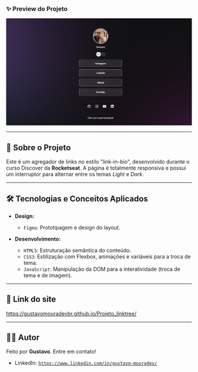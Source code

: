 ### ✨ Preview do Projeto

![Preview do Projeto](Projeto.png)

---

## 📖 Sobre o Projeto

Este é um agregador de links no estilo "link-in-bio", desenvolvido durante o curso Discover da **Rocketseat**. A página é totalmente responsiva e possui um interruptor para alternar entre os temas *Light* e *Dark*.

---

## 🛠️ Tecnologias e Conceitos Aplicados

-   **Design:**
    -   `Figma`: Prototipagem e design do layout.

-   **Desenvolvimento:**
    -   `HTML5`: Estruturação semântica do conteúdo.
    -   `CSS3`: Estilização com Flexbox, animações e variáveis para a troca de tema.
    -   `JavaScript`: Manipulação da DOM para a interatividade (troca de tema e de imagem).

---

## 🚀 Link do site

https://gustavomouradevbr.github.io/Projeto_linktree/

---

## 👨‍💻 Autor

Feito por **Gustavo**. Entre em contato!

-   LinkedIn: [`https://www.linkedin.com/in/gustavo-mouradev/`](https://www.linkedin.com/in/gustavo-mouradev/)

